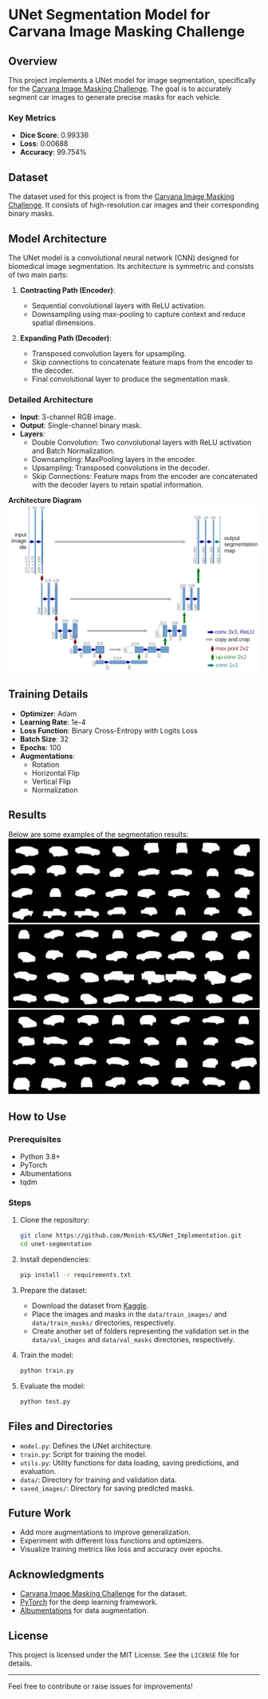 # UNet Segmentation Model for Carvana Image Masking Challenge

## Overview
This project implements a UNet model for image segmentation, specifically for the [Carvana Image Masking Challenge](https://www.kaggle.com/c/carvana-image-masking-challenge). The goal is to accurately segment car images to generate precise masks for each vehicle.

### Key Metrics
- **Dice Score**: 0.99336
- **Loss**: 0.00688
- **Accuracy**: 99.754%

## Dataset
The dataset used for this project is from the [Carvana Image Masking Challenge](https://www.kaggle.com/c/carvana-image-masking-challenge). It consists of high-resolution car images and their corresponding binary masks.

## Model Architecture
The UNet model is a convolutional neural network (CNN) designed for biomedical image segmentation. Its architecture is symmetric and consists of two main parts:

1. **Contracting Path (Encoder)**:
   - Sequential convolutional layers with ReLU activation.
   - Downsampling using max-pooling to capture context and reduce spatial dimensions.

2. **Expanding Path (Decoder)**:
   - Transposed convolution layers for upsampling.
   - Skip connections to concatenate feature maps from the encoder to the decoder.
   - Final convolutional layer to produce the segmentation mask.

### Detailed Architecture
- **Input**: 3-channel RGB image.
- **Output**: Single-channel binary mask.
- **Layers**:
  - Double Convolution: Two convolutional layers with ReLU activation and Batch Normalization.
  - Downsampling: MaxPooling layers in the encoder.
  - Upsampling: Transposed convolutions in the decoder.
  - Skip Connections: Feature maps from the encoder are concatenated with the decoder layers to retain spatial information.

**Architecture Diagram**
![Unet-Image](images/u-net-architecture.png)

## Training Details
- **Optimizer**: Adam
- **Learning Rate**: 1e-4
- **Loss Function**: Binary Cross-Entropy with Logits Loss
- **Batch Size**: 32
- **Epochs**: 100
- **Augmentations**:
  - Rotation
  - Horizontal Flip
  - Vertical Flip
  - Normalization

## Results
Below are some examples of the segmentation results:
![result1](images/gt_0.png)
![result2](images/gt_1.png)
![result3](images/gt_2.png)


## How to Use
### Prerequisites
- Python 3.8+
- PyTorch
- Albumentations
- tqdm

### Steps
1. Clone the repository:
   ```bash
   git clone https://github.com/Monish-KS/UNet_Implementation.git
   cd unet-segmentation
   ```
2. Install dependencies:
   ```bash
   pip install -r requirements.txt
   ```
3. Prepare the dataset:
   - Download the dataset from [Kaggle](https://www.kaggle.com/c/carvana-image-masking-challenge).
   - Place the images and masks in the `data/train_images/` and `data/train_masks/` directories, respectively.
   - Create another set of folders representing the validation set in the `data/val_images` and `data/val_masks` directories, respectively.

4. Train the model:
   ```bash
   python train.py
   ```
5. Evaluate the model:
   ```bash
   python test.py
   ```

## Files and Directories
- `model.py`: Defines the UNet architecture.
- `train.py`: Script for training the model.
- `utils.py`: Utility functions for data loading, saving predictions, and evaluation.
- `data/`: Directory for training and validation data.
- `saved_images/`: Directory for saving predicted masks.

## Future Work
- Add more augmentations to improve generalization.
- Experiment with different loss functions and optimizers.
- Visualize training metrics like loss and accuracy over epochs.

## Acknowledgments
- [Carvana Image Masking Challenge](https://www.kaggle.com/c/carvana-image-masking-challenge) for the dataset.
- [PyTorch](https://pytorch.org/) for the deep learning framework.
- [Albumentations](https://albumentations.ai/) for data augmentation.

## License
This project is licensed under the MIT License. See the `LICENSE` file for details.

---
Feel free to contribute or raise issues for improvements!

